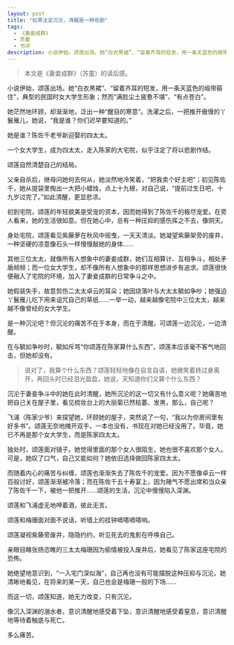 ```yaml
---
layout: post
title: "如果注定沉沦，清醒是一种悲剧"
tags:
  - 《妻妾成群》
  - 苏童
  - 书评
description: 小说伊始，颂莲出场。她“白衣黑裙”、“留着齐耳的短发，用一条天蓝色的缎带箍住”，典型的民国时女大学生形象；然而“满脸尘土疲惫不堪”、“有点苍白”。
---
```


> 本文是《妻妾成群》（苏童）的读后感。

小说伊始，颂莲出场。她“白衣黑裙”、“留着齐耳的短发，用一条天蓝色的缎带箍住”，典型的民国时女大学生形象；然而“满脸尘土疲惫不堪”、“有点苍白”。

她茫然地环顾，却渐渐地，泛出一种“醒目的寒意”。洗濯之后，一把推开傲慢的丫鬟雁儿，她说，“我是谁？你们迟早要知道的。”

她是谁？陈佐千老爷新迎娶的四太太。

一个女大学生，成为四太太，走入陈家的大宅院，似乎注定了将以悲剧作结。

颂莲自然清楚自己的结局。

父亲自杀后，继母问她何去何从，她淡然地冷笑着，“把我卖个好主吧”；初见陈佐千，她从提袋里掏出一大把小蜡烛，点上十九根，对自己说，“提前过生日吧，十九岁过完了。”如此清醒，更显悲凉。

初到宅院，颂莲的年轻貌美是受宠的资本，因而她得到了陈佐千的极尽宠爱。在旁人看来，她的生活很如意。但在她心中，总有一种压抑的感伤挥之不去，像阴天。

身处宅院，颂莲看见紫藤萝在秋风中摇曳，一天天清淡。她凝望紫藤架旁的废井，一种坚硬的凉意像石头一样慢慢敲她的身体……

其他三位太太，就像所有人想象中的妻妾成群，她们互相算计、互相争斗，相处矛盾频频；而一位女大学生，却不像所有人想象中的那样思想进步有追求。颂莲很快便融入了宅院的环境，加入了妻妾成群的日常争斗之中。

她假装失手，故意剪伤二太太卓云的耳朵；她因烧落叶与大太太毓如争吵；她强迫丫鬟雁儿吃下用来诅咒自己的草纸……一举一动，越来越像宅院中三位太太，越来越不像曾经的女大学生。

是一种沉沦吧？但沉沦的痛苦不在于本身，而在于清醒。可颂莲一边沉沦，一边清醒。

在与毓如争吵时，毓如斥骂“你颂莲在陈家算什么东西”，颂莲本应该毫不客气地回击，但她却没有。

> 说对了，我算个什么东西？颂莲轻轻地像在自言自语，她微笑着转过身离开，再回头时已经泪光盈盈，她说，天知道你们又算个什么东西？

沉沦于妻妾争斗中的她在此时清醒，她所沉沦的这一切又有什么意义呢？她痛苦地把自己关在屋子里，看见梳妆台上的大丽菊已然枯萎、发黑，那么，自己呢？

飞浦（陈家少爷）来探望她，环顾她的屋子，突然说了一句，“我以为你房间里有好多书”。颂莲无奈地摊开双手，一本也没有，书现在对她已经没用了。毕竟，她已不再是那个女大学生，而是陈家四太太。

独处时，颂莲面对镜子。她觉得里面的那个女人很陌生，她也很不喜欢那个女人。可是，她叹了口气，自己又能如何？她依旧选择做回陈家四太太。

而随着内心的痛苦与纠缠，颂莲也渐渐失去了陈佐千的宠爱。因为不愿像卓云一样百般讨好，颂莲渐渐被冷落；而在陈佐千五十寿宴上，因为赌气不愿出席和当众亲了陈佐千一下，被他一把推开……颂莲的生活，沉沦中慢慢陷入深渊。

颂莲和飞浦虚无地呷着酒，彼此无言。

颂莲和梅珊面对面不说话，听墙上的挂钟嘀嗒嘀嗒响。

颂莲凝视紫藤旁废井，隐隐约约，听见死去的鬼影在呼唤自己。

亲眼目睹张扬恣睢的三太太梅珊因为偷情被投入废井后，她看见了陈家这座宅院的恐怖。

她绝望地意识到，“一入宅门深似海”，自己再也没有可能摆脱这种压抑与沉沦。她清晰地看见，在将来的某一天，自己也会是梅珊一般的下场……

而这一切，颂莲知道，她无力改变，只有沉沦。

像沉入深渊的溺水者，意识清醒地感受着下坠，意识清醒地感受着窒息，意识清醒地等待着触底与死亡。

多么痛苦。

